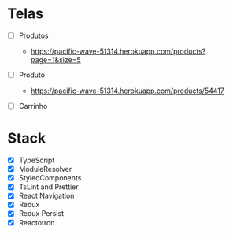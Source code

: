 

# Telas
- [ ] Produtos
  -  https://pacific-wave-51314.herokuapp.com/products?page=1&size=5
- [ ] Produto
  - https://pacific-wave-51314.herokuapp.com/products/54417  
- [ ] Carrinho
  

# Stack
- [x] TypeScript
- [x] ModuleResolver
- [x] StyledComponents
- [x] TsLint and Prettier
- [x] React Navigation
- [x] Redux
- [x] Redux Persist
- [x] Reactotron
